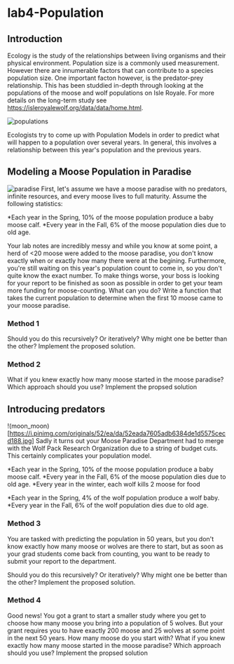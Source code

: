 # lab4-Population

## Introduction

Ecology is the study of the relationships between living organisms and their physical environment. Population size is a commonly used measurement. However there are innumerable factors that can contribute to a species population size. One important facton however, is the predator-prey relationship. This has been studdied in-depth through looking at the populations of the moose and wolf populations on Isle Royale. For more details on the long-term study see https://isleroyalewolf.org/data/data/home.html. 

![populations](https://www.duluthnewstribune.com/incoming/article1714205.ece/alternates/BASE_LANDSCAPE/4219309%2B051718moose.jpg)

Ecologists try to come up with Population Models in order to predict what will happen to a population over several years. In general, this involves a relationship between this year's population and the previous years. 

## Modeling a Moose Population in Paradise
![paradise](https://i5.walmartimages.com/asr/1322e8cf-02cb-42b0-957c-5f67c4d33ad5_1.ed3040664283e11a726301a23f5e4332.jpeg?odnWidth=612&odnHeight=612&odnBg=ffffff)
First, let's assume we have a moose paradise with no predators, infinite resources, and every moose lives to full maturity. Assume the following statistics:

*Each year in the Spring, 10% of the moose population produce a baby moose calf. 
*Every year in the Fall, 6% of the moose population dies due to old age.

Your lab notes are incredibly messy and while you know at some point, a herd of <20 moose were added to the moose paradise, you don't know exactly when or exactly how many there were at the begining. Furthermore, you're still waiting on this year's population count to come in, so you don't quite know the exact number. To make things worse, your boss is looking for your report to be finished as soon as possible in order to get your team more funding for moose-counting. What can you do? Write a function that takes the current population to determine when the first 10 moose came to your moose paradise.

### Method 1
Should you do this recursively? Or iteratively? Why might one be better than the other? 
Implement the proposed solution. 

### Method 2
What if you knew exactly how many moose started in the moose paradise? Which approach should you use? 
Implement the propsed solution

## Introducing predators

!(moon_moon)[https://i.pinimg.com/originals/52/ea/da/52eada7605adb6384de1d5575cecd188.jpg]
Sadly it turns out your Moose Paradise Department had to merge with the Wolf Pack Research Organization due to a string of budget cuts. This certainly complicates your population model. 


*Each year in the Spring, 10% of the moose population produce a baby moose calf. 
*Every year in the Fall, 6% of the moose population dies due to old age.
*Every year in the winter, each wolf kills 2 moose for food

*Each year in the Spring, 4% of the wolf population produce a wolf baby. 
*Every year in the Fall, 6% of the wolf population dies due to old age.


### Method 3
You are tasked with predicting the population in 50 years, but you don't know exactly how many moose or wolves are there to start, but as soon as your grad students come back from counting, you want to be ready to submit your report to the department. 

Should you do this recursively? Or iteratively? Why might one be better than the other? 
Implement the proposed solution. 

### Method 4
Good news! You got a grant to start a smaller study where you get to choose how many moose you bring into a population of 5 wolves. But your grant requires you to have exactly 200 moose and 25 wolves at some point in the next 50 years. How many moose do you start with? 
What if you knew exactly how many moose started in the moose paradise? Which approach should you use? 
Implement the propsed solution
